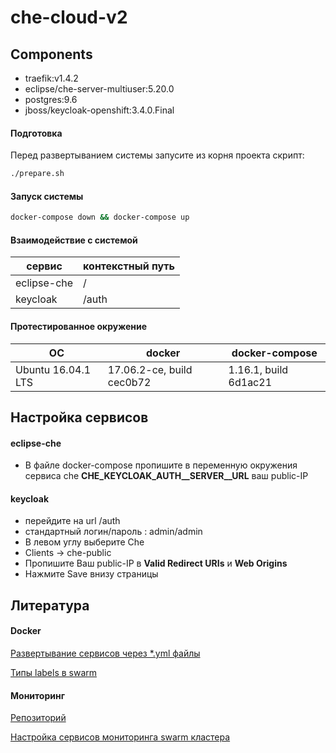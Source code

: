 # che-cloud-v2

## Components

  - traefik:v1.4.2
  - eclipse/che-server-multiuser:5.20.0
  - postgres:9.6
  - jboss/keycloak-openshift:3.4.0.Final

#### Подготовка

Перед развертыванием системы запусите из корня проекта скрипт:

```sh
./prepare.sh
```

#### Запуск системы

```sh
docker-compose down && docker-compose up
```

#### Взаимодействие с системой

|сервис         | контекстный путь |
| ------------- | ---------------- |
| eclipse-che   | /                |
| keycloak      | /auth            |


#### Протестированное окружение
|ОС                 | docker                   |docker-compose       |
| ------------------| -------------------------|---------------------|
| Ubuntu 16.04.1 LTS| 17.06.2-ce, build cec0b72|1.16.1, build 6d1ac21|

## Настройка сервисов

#### eclipse-che

- В файле docker-compose пропишите в переменную окружения сервиса che **CHE_KEYCLOAK_AUTH__SERVER__URL** ваш public-IP

####  keycloak
- перейдите на url /auth
- стандартный логин/пароль : admin/admin
- В левом углу выберите Che
- Clients -> che-public
- Пропишите Ваш public-IP в **Valid Redirect URIs** и **Web Origins**
- Нажмите Save внизу страницы

## Литература
#### Docker
[Развертывание сервисов через *.yml файлы](http://training.play-with-docker.com/traefik-load-balancing/)

[Типы labels в swarm](https://docs.docker.com/engine/reference/commandline/service_create/#specify-service-constraints-constraint)


#### Мониторинг
[Репозиторий](https://github.com/botleg/swarm-monitoring.git)

[Настройка сервисов мониторинга swarm кластера](https://habrahabr.ru/company/southbridge/blog/327670/)
